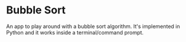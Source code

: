 # Bubble Sort
An app to play around with a bubble sort algorithm. It's implemented in Python and it works inside a terminal/command prompt.
